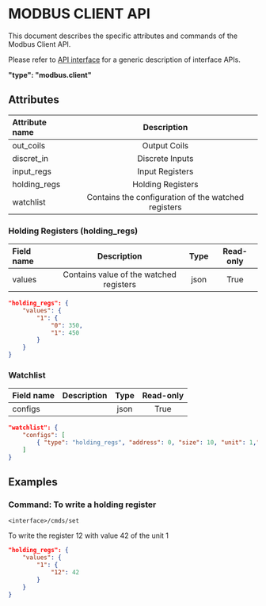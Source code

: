 # MODBUS CLIENT API

This document describes the specific attributes and commands of the Modbus Client API.

Please refer to [API interface](api/api_interface.md) for a generic description of interface APIs.

**"type": "modbus.client"**

## Attributes

| Attribute name |                     Description                     |
| :------------- | :-------------------------------------------------: |
| out_coils      |                    Output Coils                     |
| discret_in     |                   Discrete Inputs                   |
| input_regs     |                   Input Registers                   |
| holding_regs   |                  Holding Registers                  |
| watchlist      | Contains the configuration of the watched registers |


### Holding Registers (holding_regs)

| Field name |                     Description                     | Type | Read-only |
| :--------- | :-------------------------------------------------: | :--: | :-------: |
| values     |       Contains value of the watched registers       | json |   True    |

```json
"holding_regs": {
    "values": {
        "1": {
            "0": 350,
            "1": 450
        }
    }
}
```

### Watchlist

| Field name | Description | Type | Read-only |
| :--------- | :---------: | :--: | :-------: |
| configs    |             | json |   True    |

```json
"watchlist": {
    "configs": [
        { "type": "holding_regs", "address": 0, "size": 10, "unit": 1,"polling_time_s": 2.5 }
    ]
}
```

## Examples


### Command: To write a holding register

`<interface>/cmds/set`

To write the register 12 with value 42 of the unit 1

```json
"holding_regs": {
    "values": {
        "1": {
            "12": 42
        }
    }
}
```
